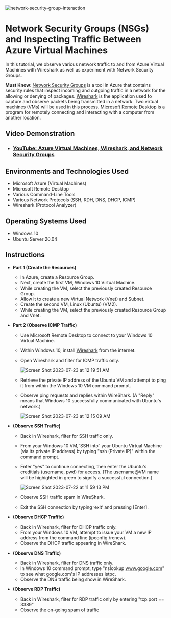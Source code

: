 
![network-security-group-interaction](https://github.com/AIweave/microsoft-azure/assets/121763338/50ba90a5-1c2b-4654-9222-2c949ee168df)

<h1>Network Security Groups (NSGs) and Inspecting Traffic Between Azure Virtual Machines</h1>

In this tutorial, we observe various network traffic to and from Azure Virtual Machines with Wireshark as well as experiment with Network Security Groups. <br />

**Must Know**: [Network Security Groups](https://docs.microsoft.com/en-us/azure/virtual-network/network-security-groups-overview) is a tool in Azure that contains security rules that inspect incoming and outgoing traffic in a network for the allowing or denying of packages. [Wireshark](https://www.comptia.org/content/articles/what-is-wireshark-and-how-to-use-it) is the application used to capture and observe packets being transmitted in a network. Two virtual machines (VMs) will be used in this process. [Microsoft Remote Desktop](https://www.google.com/search?q=remote+desktop+is&client=safari&rls=en&biw=1920&bih=1000&sxsrf=AB5stBiOBLLwtDq2wH81RM_KnRnqJ48yhw%3A1690078451681&ei=84y8ZMCJKbukqtsPodeCMA&ved=0ahUKEwiAz4Tu4KOAAxU7kmoFHaGrAAYQ4dUDCA8&uact=5&oq=remote+desktop+is&gs_lp=Egxnd3Mtd2l6LXNlcnAiEXJlbW90ZSBkZXNrdG9wIGlzMgUQABiABDIFEAAYgAQyBRAAGIAEMgUQABiABDIFEAAYgAQyBRAAGIAEMgUQABiABDIFEAAYgAQyBRAAGIAEMgUQABiABEiINlDdCFjUKnACeAGQAQOYAfcEoAGFGKoBCzQuOS4xLjEuMS4xuAEDyAEA-AEBqAIUwgIKEAAYRxjWBBiwA8ICBxAjGOoCGCfCAhYQLhgDGI8BGOoCGLQCGIwDGOUC2AEBwgIWEAAYAxiPARjqAhi0AhiMAxjlAtgBAcICCBAAGIoFGJECwgILEAAYgAQYsQMYgwHCAgsQLhiABBjHARjRA8ICCxAuGIAEGLEDGIMBwgIREC4YgwEYxwEYsQMY0QMYgATCAgsQLhiKBRixAxiDAcICERAuGIAEGLEDGIMBGMcBGNEDwgIEECMYJ8ICBxAjGIoFGCfCAgcQABiKBRhDwgIKEAAYigUYsQMYQ8ICCBAAGIAEGLEDwgILEAAYgAQYsQMYyQPiAwQYACBBiAYBkAYIugYGCAEQARgL&sclient=gws-wiz-serp) is a program for remotely connecting and interacting with a computer from another location. 

<h2>Video Demonstration</h2>

- ### [YouTube: Azure Virtual Machines, Wireshark, and Network Security Groups](https://www.youtube.com)

<h2>Environments and Technologies Used</h2>

- Microsoft Azure (Virtual Machines)
- Microsoft Remote Desktop
- Various Command-Line Tools
- Various Network Protocols (SSH, RDH, DNS, DHCP, ICMP)
- Wireshark (Protocol Analyzer)

<h2>Operating Systems Used </h2>

- Windows 10
- Ubuntu Server 20.04


<h2>Instructions</h2>

- **Part 1 (Create the Resources)**
  - In Azure, create a Resource Group.
  - Next, create the first VM, Windows 10 Virtual Machine. 
  - While creating the VM, select the previously created Resource Group.
  - Allow it to create a new Virtual Network (Vnet) and Subnet.
  - Create the second VM, Linux (Ubuntu) (VM2).
  - While creating the VM, select the previously created Resource Group and Vnet.

- **Part 2 (Observe ICMP Traffic)**
  - Use Microsoft Remote Desktop to connect to your Windows 10 Virtual Machine.
  - Within Windows 10, install [Wireshark](https://www.wireshark.org/download.html) from the internet.
  - Open Wireshark and filter for ICMP traffic only.
 
    ![Screen Shot 2023-07-23 at 12 19 51 AM](https://github.com/AIweave/microsoft-azure/assets/121763338/12f634d8-2fd8-4bd9-a036-3f7b08b9a372)


  - Retrieve the private IP address of the Ubuntu VM and attempt to ping it from within the Windows 10 VM command prompt.
  - Observe ping requests and replies within WireShark.
    (A "Reply" means that Windows 10 successfully communicated with Ubuntu's network.)
    
    ![Screen Shot 2023-07-23 at 12 15 09 AM](https://github.com/AIweave/microsoft-azure/assets/121763338/8b7e1a2b-a001-406f-9a2a-e63f3961d616)

- **(Observe SSH Traffic)**
  - Back in Wireshark, filter for SSH traffic only.
  - From your Windows 10 VM,“SSH into” your Ubuntu Virtual Machine (via its private IP address) by typing "ssh (Private IP)" within the command prompt.
  - Enter "yes" to continue connecting, then enter the Ubuntu's creditials (username, pwd) for access. (The username@VM name will be highighted in green to signify a successful connection.)

    ![Screen Shot 2023-07-22 at 11 59 13 PM](https://github.com/AIweave/microsoft-azure/assets/121763338/f3dff505-93a6-4c9a-ad2d-b26099608be1)

  - Observe SSH traffic spam in WireShark.
  - Exit the SSH connection by typing ‘exit’ and pressing [Enter].

- **(Observe DHCP Traffic)**
  - Back in Wireshark, filter for DHCP traffic only.
  - From your Windows 10 VM, attempt to issue your VM a new IP address from the command line (ipconfig /renew).
  - Observe the DHCP traffic appearing in WireShark.

- **(Observe DNS Traffic)**
  - Back in Wireshark, filter for DNS traffic only.
  - In Windows 10 command prompt, type "nslookup www.google.com" to see what google.com's IP addresses istpc.
  - Observe the DNS traffic being show in WireShark.

- **(Observe RDP Traffic)**
  - Back in Wireshark, filter for RDP traffic only by entering "tcp.port == 3389"
  - Observe the on-going spam of traffic 
